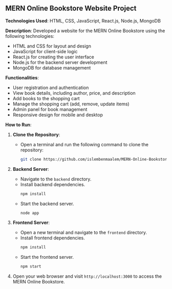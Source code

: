 ## MERN Online Bookstore Website Project

**Technologies Used**: HTML, CSS, JavaScript, React.js, Node.js, MongoDB

**Description**: Developed a website for the MERN Online Bookstore using the following technologies:
- HTML and CSS for layout and design
- JavaScript for client-side logic
- React.js for creating the user interface
- Node.js for the backend server development
- MongoDB for database management

**Functionalities**:
- User registration and authentication
- View book details, including author, price, and description
- Add books to the shopping cart
- Manage the shopping cart (add, remove, update items)
- Admin panel for book management
- Responsive design for mobile and desktop

**How to Run**:

1. **Clone the Repository**:
   - Open a terminal and run the following command to clone the repository:
     ```bash
     git clone https://github.com/islembenmaalem/MERN-Online-Bookstore-Website-Project
     ```

2. **Backend Server**:
   - Navigate to the `backend` directory.
   - Install backend dependencies.
     ```bash
     npm install
     ```
   - Start the backend server.
     ```bash
     node app
     ```

3. **Frontend Server**:
   - Open a new terminal and navigate to the `frontend` directory.
   - Install frontend dependencies.
     ```bash
     npm install
     ```
   - Start the frontend server.
     ```bash
     npm start
     ```

4. Open your web browser and visit `http://localhost:3000` to access the MERN Online Bookstore.
